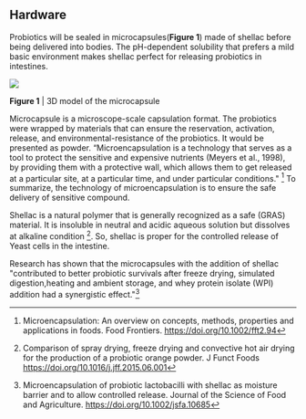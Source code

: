 ## Hardware

Probiotics will be sealed in microcapsules(**Figure 1**) made of shellac
before being delivered into bodies. The pH-dependent solubility that prefers
a mild basic environment makes shellac perfect for releasing probiotics in intestines.

<img src="https://static.igem.wiki/teams/4161/wiki/hardware.png" />

**Figure 1** | 3D model of the microcapsule

Microcapsule is a microscope-scale capsulation format.
The probiotics were wrapped by materials that can ensure the reservation,
activation, release, and environmental-resistance of the probiotics.
It would be presented as powder.
“Microencapsulation is a technology that serves as a tool to protect the
sensitive and expensive nutrients (Meyers et al., 1998), by providing them with
a protective wall,
which allows them to get released at a particular site, at a particular time,
and under particular conditions." [^Microencapsulation] 
To summarize, the technology of
microencapsulation is to ensure the safe delivery of sensitive compound.

Shellac is a natural polymer that is generally recognized as a safe (GRAS) material.
It is insoluble in neutral and acidic aqueous solution but dissolves at alkaline condition
[^pH_shellac].
So, shellac is proper for the controlled release of Yeast cells in the intestine.

Research has shown that the microcapsules with the addition of shellac
"contributed to better probiotic survivals after freeze drying, simulated digestion,heating and ambient storage,
and whey protein isolate (WPI) addition had a synergistic effect."[^Shellac]



[^Microencapsulation]:Microencapsulation: An overview on concepts, methods, properties and applications in foods. Food Frontiers. <https://doi.org/10.1002/fft2.94>

[^Shellac]: Microencapsulation of probiotic lactobacilli with shellac as moisture barrier and to allow controlled release. Journal of the Science of Food and Agriculture. <https://doi.org/10.1002/jsfa.10685>

[^pH_shellac]:Comparison of spray drying, freeze drying and convective hot air drying for the production of a probiotic orange powder. J Funct Foods <https://doi.org/10.1016/j.jff.2015.06.001>